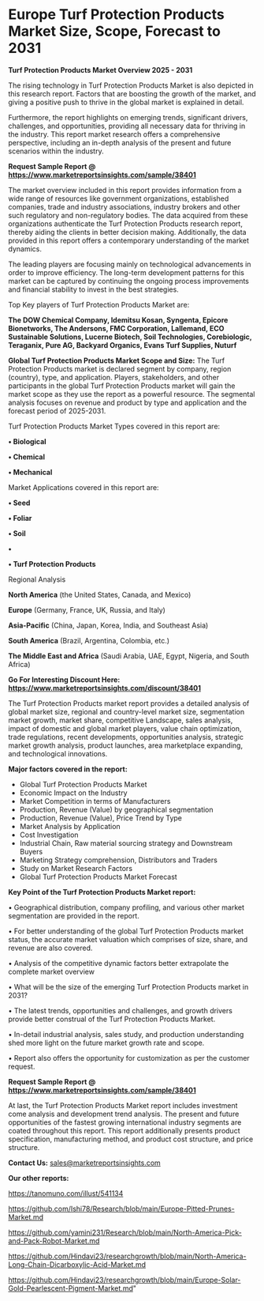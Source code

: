 # Europe Turf Protection Products Market Size, Scope, Forecast to 2031

<Strong> Turf Protection Products Market Overview 2025 - 2031</strong>

The rising technology in Turf Protection Products Market is also depicted in this research report. Factors that are boosting the growth of the market, and giving a positive push to thrive in the global market is explained in detail.

Furthermore, the report highlights on emerging trends, significant drivers, challenges, and opportunities, providing all necessary data for thriving in the industry. This report market research offers a comprehensive perspective, including an in-depth analysis of the present and future scenarios within the industry.

<strong>Request Sample Report @ <a href=https://www.marketreportsinsights.com/sample/38401>https://www.marketreportsinsights.com/sample/38401</a></strong>

The market overview included in this report provides information from a wide range of resources like government organizations, established companies, trade and industry associations, industry brokers and other such regulatory and non-regulatory bodies. The data acquired from these organizations authenticate the Turf Protection Products research report, thereby aiding the clients in better decision making. Additionally, the data provided in this report offers a contemporary understanding of the market dynamics.

The leading players are focusing mainly on technological advancements in order to improve efficiency. The long-term development patterns for this market can be captured by continuing the ongoing process improvements and financial stability to invest in the best strategies.

Top Key players of Turf Protection Products Market are:

<strong>The DOW Chemical Company, Idemitsu Kosan, Syngenta, Epicore Bionetworks, The Andersons, FMC Corporation, Lallemand, ECO Sustainable Solutions, Lucerne Biotech, Soil Technologies, Corebiologic, Teraganix, Pure AG, Backyard Organics, Evans Turf Supplies, Nuturf</strong>

<strong><b>Global Turf Protection Products Market Scope and Size:</b></strong>
The Turf Protection Products market is declared segment by company, region (country), type, and application. Players, stakeholders, and other participants in the global Turf Protection Products market will gain the market scope as they use the report as a powerful resource. The segmental analysis focuses on revenue and product by type and application and the forecast period of 2025-2031.

Turf Protection Products Market Types covered in this report are:

<strong>•  Biological

•  Chemical

•  Mechanical</strong>

Market Applications covered in this report are:

<strong>•  Seed

•  Foliar

•  Soil

•  

•  Turf Protection Products</strong> 

Regional Analysis

<strong>North America</strong> (the United States, Canada, and Mexico)

<strong>Europe</strong> (Germany, France, UK, Russia, and Italy)

<strong>Asia-Pacific</strong> (China, Japan, Korea, India, and Southeast Asia)

<strong>South America</strong> (Brazil, Argentina, Colombia, etc.)

<strong>The Middle East and Africa</strong> (Saudi Arabia, UAE, Egypt, Nigeria, and South Africa)

<strong>Go For Interesting Discount Here: <a href=https://www.marketreportsinsights.com/discount/38401>https://www.marketreportsinsights.com/discount/38401</a></strong>

The Turf Protection Products market report provides a detailed analysis of global market size, regional and country-level market size, segmentation market growth, market share, competitive Landscape, sales analysis, impact of domestic and global market players, value chain optimization, trade regulations, recent developments, opportunities analysis, strategic market growth analysis, product launches, area marketplace expanding, and technological innovations.

<strong><b>Major factors covered in the report:</b></strong>
<ul>
  <li>Global Turf Protection Products Market </li>
  <li>Economic Impact on the Industry</li>
  <li>Market Competition in terms of Manufacturers</li>
  <li>Production, Revenue (Value) by geographical segmentation</li>
  <li>Production, Revenue (Value), Price Trend by Type</li>
  <li>Market Analysis by Application</li>
  <li>Cost Investigation</li>
  <li>Industrial Chain, Raw material sourcing strategy and Downstream Buyers</li>
  <li>Marketing Strategy comprehension, Distributors and Traders</li>
  <li>Study on Market Research Factors</li>
  <li>Global Turf Protection Products Market Forecast</li>
</ul>

<strong><b>Key Point of the Turf Protection Products Market report:</b></strong>

• Geographical distribution, company profiling, and various other market segmentation are provided in the report.

• For better understanding of the global Turf Protection Products market status, the accurate market valuation which comprises of size, share, and revenue are also covered.

• Analysis of the competitive dynamic factors better extrapolate the complete market overview

• What will be the size of the emerging Turf Protection Products market in 2031?

• The latest trends, opportunities and challenges, and growth drivers provide better construal of the Turf Protection Products Market.

• In-detail industrial analysis, sales study, and production understanding shed more light on the future market growth rate and scope.

• Report also offers the opportunity for customization as per the customer request.

<strong>Request Sample Report @ <a href=https://www.marketreportsinsights.com/sample/38401>https://www.marketreportsinsights.com/sample/38401</a></strong>

At last, the Turf Protection Products Market report includes investment come analysis and development trend analysis. The present and future opportunities of the fastest growing international industry segments are coated throughout this report. This report additionally presents product specification, manufacturing method, and product cost structure, and price structure.

<strong>Contact Us:</strong>
sales@marketreportsinsights.com

<strong>Our other reports:</strong>

<a href=https://tanomuno.com/illust/541134>https://tanomuno.com/illust/541134</a>

<a href=https://github.com/Ishi78/Research/blob/main/Europe-Pitted-Prunes-Market.md>https://github.com/Ishi78/Research/blob/main/Europe-Pitted-Prunes-Market.md</a>

<a href=https://github.com/yamini231/Research/blob/main/North-America-Pick-and-Pack-Robot-Market.md>https://github.com/yamini231/Research/blob/main/North-America-Pick-and-Pack-Robot-Market.md</a>

<a href=https://github.com/Hindavi23/researchgrowth/blob/main/North-America-Long-Chain-Dicarboxylic-Acid-Market.md>https://github.com/Hindavi23/researchgrowth/blob/main/North-America-Long-Chain-Dicarboxylic-Acid-Market.md</a>

<a href=https://github.com/Hindavi23/researchgrowth/blob/main/Europe-Solar-Gold-Pearlescent-Pigment-Market.md>https://github.com/Hindavi23/researchgrowth/blob/main/Europe-Solar-Gold-Pearlescent-Pigment-Market.md</a>"

